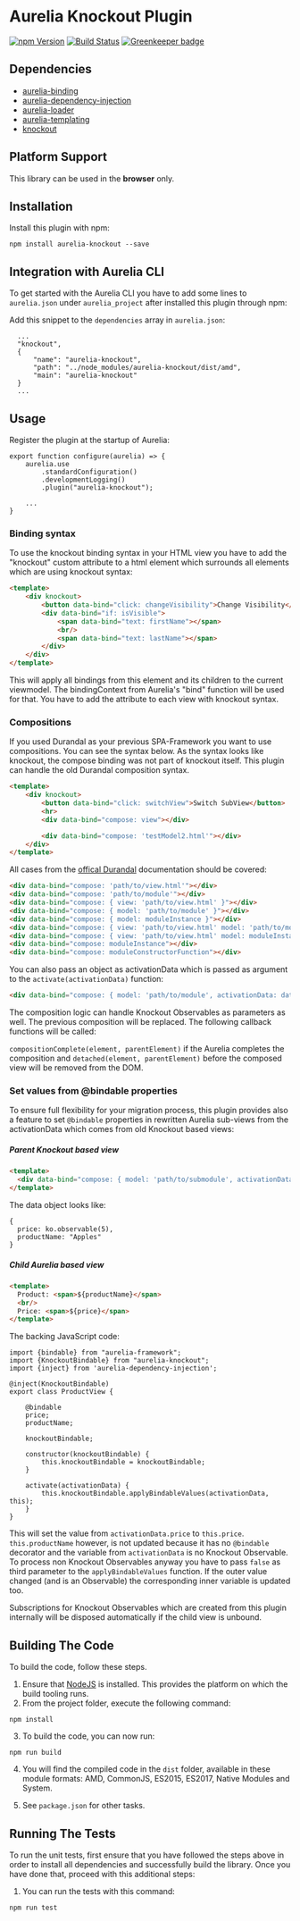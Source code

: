 # Aurelia Knockout Plugin

[![npm Version](https://img.shields.io/npm/v/aurelia-knockout.svg)](https://www.npmjs.com/package/aurelia-knockout)
[![Build Status](https://travis-ci.org/code-chris/aurelia-knockout.svg?branch=master)](https://travis-ci.org/code-chris/aurelia-knockout)
[![Greenkeeper badge](https://badges.greenkeeper.io/code-chris/aurelia-knockout.svg)](https://greenkeeper.io/)


## Dependencies

* [aurelia-binding](https://github.com/aurelia/binding)
* [aurelia-dependency-injection](https://github.com/aurelia/dependency-injection)
* [aurelia-loader](https://github.com/aurelia/loader)
* [aurelia-templating](https://github.com/aurelia/templating)
* [knockout](https://github.com/knockout/knockout)

## Platform Support

This library can be used in the **browser** only.


## Installation

Install this plugin with npm:

  ```shell
  npm install aurelia-knockout --save
  ```

## Integration with Aurelia CLI

To get started with the Aurelia CLI you have to add some lines to `aurelia.json` under `aurelia_project` after installed
this plugin through npm:

Add this snippet to the `dependencies` array in `aurelia.json`:

```
  ...
  "knockout",
  {
      "name": "aurelia-knockout",
      "path": "../node_modules/aurelia-knockout/dist/amd",
      "main": "aurelia-knockout"
  }
  ...
```


## Usage

Register the plugin at the startup of Aurelia:

```es6
export function configure(aurelia) => {
    aurelia.use
        .standardConfiguration()
        .developmentLogging()
        .plugin("aurelia-knockout");
    
    ...
}
```

### Binding syntax

To use the knockout binding syntax in your HTML view you have to add the "knockout" custom attribute to a
html element which surrounds all elements which are using knockout syntax:

```html
<template>
    <div knockout>
        <button data-bind="click: changeVisibility">Change Visibility</button>
        <div data-bind="if: isVisible">
            <span data-bind="text: firstName"></span>
            <br/>
            <span data-bind="text: lastName"></span>
        </div>
    </div>
</template>
```

This will apply all bindings from this element and its children to the current viewmodel. The bindingContext from
Aurelia's "bind" function will be used for that. You have to add the attribute to each view with knockout syntax.

### Compositions

If you used Durandal as your previous SPA-Framework you want to use compositions. You can see the syntax below.
As the syntax looks like knockout, the compose binding was not part of knockout itself. This plugin can handle the
old Durandal composition syntax.

```html
<template>
    <div knockout>
        <button data-bind="click: switchView">Switch SubView</button>
        <hr>
        <div data-bind="compose: view"></div>

        <div data-bind="compose: 'testModel2.html'"></div>
    </div>
</template>
```

All cases from the [offical Durandal](http://durandaljs.com/documentation/Using-Composition.html) documentation should be covered:

```html
<div data-bind="compose: 'path/to/view.html'"></div>
<div data-bind="compose: 'path/to/module'"></div>
<div data-bind="compose: { view: 'path/to/view.html' }"></div>
<div data-bind="compose: { model: 'path/to/module' }"></div>
<div data-bind="compose: { model: moduleInstance }"></div>
<div data-bind="compose: { view: 'path/to/view.html' model: 'path/to/module' }"></div>
<div data-bind="compose: { view: 'path/to/view.html' model: moduleInstance }"></div>
<div data-bind="compose: moduleInstance"></div>
<div data-bind="compose: moduleConstructorFunction"></div>
```

You can also pass an object as activationData which is passed as argument to the ```activate(activationData)``` function:
```html
<div data-bind="compose: { model: 'path/to/module', activationData: data }"></div>
```

The composition logic can handle Knockout Observables as parameters as well. The previous composition will be replaced.
The following callback functions will be called:

```compositionComplete(element, parentElement)``` if the Aurelia completes the composition and
```detached(element, parentElement)``` before the composed view will be removed from the DOM.


### Set values from @bindable properties

To ensure full flexibility for your migration process, this plugin provides also a feature to set ```@bindable```
properties in rewritten Aurelia sub-views from the activationData which comes from old Knockout based views:

##### Parent Knockout based view

```html
<template>
  <div data-bind="compose: { model: 'path/to/submodule', activationData: data }"></div>
</template>
```

The data object looks like:
```es6
{
  price: ko.observable(5),
  productName: "Apples"
}
```

##### Child Aurelia based view

```html
<template>
  Product: <span>${productName}</span>
  <br/>
  Price: <span>${price}</span>
</template>
```

The backing JavaScript code:
```es6
import {bindable} from "aurelia-framework";
import {KnockoutBindable} from "aurelia-knockout";
import {inject} from 'aurelia-dependency-injection';

@inject(KnockoutBindable)
export class ProductView {

    @bindable
    price;
    productName;

    knockoutBindable;

    constructor(knockoutBindable) {
        this.knockoutBindable = knockoutBindable;
    }

    activate(activationData) {
        this.knockoutBindable.applyBindableValues(activationData, this);
    }
}
```

This will set the value from ```activationData.price``` to ```this.price```. ```this.productName``` however, is not
updated because it has no ```@bindable``` decorator and the variable from ```activationData``` is no Knockout
Observable. To process non Knockout Observables anyway you have to pass ```false``` as third parameter to the
```applyBindableValues``` function. If the outer value changed (and is an Observable) the corresponding inner
variable is updated too.

Subscriptions for Knockout Observables which are created from this plugin internally will be disposed automatically
if the child view is unbound.


## Building The Code

To build the code, follow these steps.

1. Ensure that [NodeJS](http://nodejs.org/) is installed. This provides the platform on which the build tooling runs.
2. From the project folder, execute the following command:

  ```shell
  npm install
  ```
3. To build the code, you can now run:

  ```shell
  npm run build
  ```
4. You will find the compiled code in the `dist` folder, available in these module formats: AMD, CommonJS, ES2015, ES2017, Native Modules and System.

5. See `package.json` for other tasks.


## Running The Tests

To run the unit tests, first ensure that you have followed the steps above in order to install all dependencies and successfully build the library. Once you have done that, proceed with this additional steps:

1. You can run the tests with this command:

  ```shell
  npm run test
  ```

